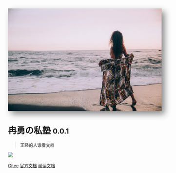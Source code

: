 <!--
 * @Descripttion: 
 * @version: 
 * @Author: 冉勇
 * @Date: 2021-04-20 10:24:20
 * @LastEditTime: 2021-04-25 18:19:17
-->
<!-- <img height="25px" weditor="25px" style="border-radius: 50%"  src="Logo.jpg"> -->
<!-- <img height="500"  src="Logo.jpg"> -->
<img width="750" style="box-shadow: 10px 10px 20px #888888 " bor src="style/Logo.jpg"  >
<!-- 全屏图片 -->
<!-- ![logo](zh-cn/style/Logo.jpg) -->

# **冉勇の私塾** <small>0.0.1</small>
> **正经的人谁看文档**

![](https://img.shields.io/badge/%E6%91%B8%E9%B1%BC-%E7%A8%8B%E5%BA%8F%E5%91%98-green)

[Gitee](https://gitee.com/ran_yong/auto.js.git)
[官方文档](https://docsify.js.org/#/zh-cn/quickstart)
[阅读文档](?id=中文文档)